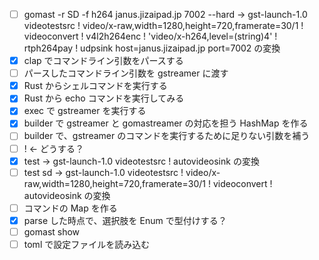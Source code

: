 - [ ] gomast -r SD -f h264 janus.jizaipad.jp 7002 --hard → gst-launch-1.0 videotestsrc ! video/x-raw,width=1280,height=720,framerate=30/1 ! videoconvert ! v4l2h264enc ! 'video/x-h264,level=(string)4' ! rtph264pay ! udpsink host=janus.jizaipad.jp port=7002 の変換
- [x] clap でコマンドライン引数をパースする
- [ ] パースしたコマンドライン引数を gstreamer に渡す
- [x] Rust からシェルコマンドを実行する
- [x] Rust から echo コマンドを実行してみる
- [x] exec で gstreamer を実行する
- [x] builder で gstreamer と gomastreamer の対応を担う HashMap を作る
- [ ] builder で、gstreamer のコマンドを実行するために足りない引数を補う
- [ ] ! ← どうする？
- [x] test → gst-launch-1.0 videotestsrc ! autovideosink の変換
- [ ] test sd → gst-launch-1.0 videotestsrc ! video/x-raw,width=1280,height=720,framerate=30/1 ! videoconvert ! autovideosink の変換
- [ ] コマンドの Map を作る
- [x] parse した時点で、選択肢を Enum で型付けする？
- [ ] gomast show
- [ ] toml で設定ファイルを読み込む
